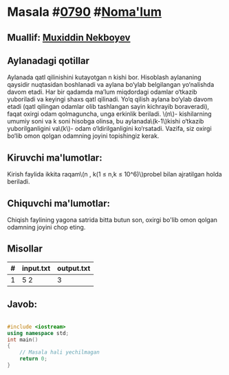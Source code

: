 
<h1>Masala #<a href="https://robocontest.uz/tasks/0790">0790</a> #<a href="https://robocontest.uz/tasks?category=1">Noma'lum</a></h1>
<h2> Muallif: <a href="https://robocontest.uz/profile/muxiddin">Muxiddin Nekboyev</a></h2>
<h2>Aylanadagi qotillar</h2>
<p>Aylanada qatl qilinishini kutayotgan n kishi bor. Hisoblash aylananing qaysidir nuqtasidan boshlanadi va aylana bo‘ylab belgilangan yo‘nalishda davom etadi. Har bir qadamda maʼlum miqdordagi odamlar o‘tkazib yuboriladi va keyingi shaxs qatl qilinadi. Yo‘q qilish aylana bo‘ylab davom etadi (qatl qilingan odamlar olib tashlangan sayin kichrayib boraveradi), faqat oxirgi odam qolmaguncha, unga erkinlik beriladi.
\(n\)- kishilarning umumiy soni va k soni hisobga olinsa, bu aylanada\(k-1\)kishi o‘tkazib yuborilganligini va\(k\)- odam o‘ldirilganligini ko‘rsatadi. Vazifa, siz oxirgi bo‘lib omon qolgan odamning joyini topishingiz kerak.</p>
<h2>Kiruvchi ma'lumotlar:</h2>
<p>Kirish faylida ikkita raqam\(n , k(1 ≤ n,k ≤ 10^6)\)probel bilan ajratilgan holda beriladi.</p>
<h2>Chiquvchi ma'lumotlar:</h2>
<p>Chiqish faylining yagona satrida bitta butun son, oxirgi bo'lib omon qolgan odamning joyini chop eting.</p>
<h2>Misollar</h2>
<table>
    <thead>
        <tr>
            <th>#</th>
            <th>input.txt</th>
            <th>output.txt</th>
        </tr>
    </thead>
    <tbody>
            <tr>
                <td>1</td>
                <td>5 2</td>
                <td>3</td>
            </tr>
    </tbody>
    </table>
    
<h2>Javob:</h2>

######
```cpp
#include <iostream>
using namespace std;
int main()
{
    // Masala hali yechilmagan
    return 0;
}
```
